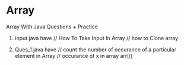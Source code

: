 # Array
Array With Java Questions + Practice
1. input.java have       //  How To Take Input In Array
                         // how to Clone array

2. Ques_1.java have       // count the number of occurance of a particular element in Array
                         // occurance of x in array arr[i]

